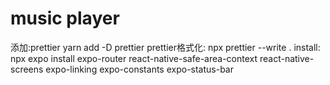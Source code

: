 # music player

添加:prettier
yarn add -D prettier
prettier格式化: npx prettier --write .
install: npx expo install expo-router react-native-safe-area-context react-native-screens expo-linking expo-constants expo-status-bar
